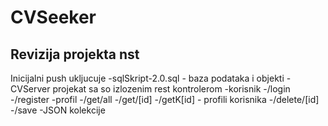 # CVSeeker
Revizija projekta nst
--
Inicijalni push ukljucuje
-sqlSkript-2.0.sql - baza podataka i objekti
-CVServer projekat sa so izlozenim rest kontrolerom
  -korisnik 
     -/login
     -/register
  -profil
     -/get/all
     -/get/[id]
     -/getK[id] - profili korisnika
     -/delete/[id]
     -/save
-JSON kolekcije 

     
